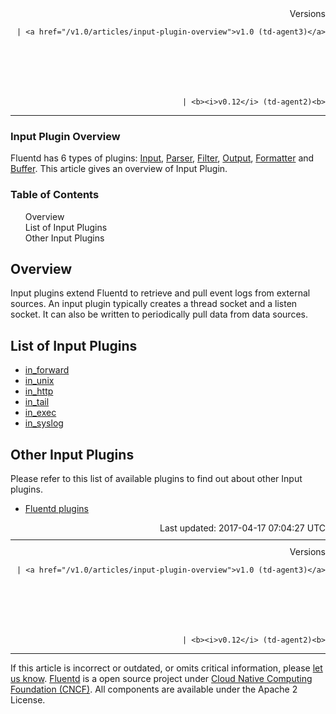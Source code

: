 <section id="main">
<div id="page">
<div class="topic_content">
<article>
<div style="text-align:right">
<div style="text-align:right">
Versions 
  
    
    | <a href="/v1.0/articles/input-plugin-overview">v1.0 (td-agent3)</a>
    
  

  

  
    
    | <b><i>v0.12</i> (td-agent2)<b>
</b></b>
</div>
</div>
<hr size="1" style="margin-top: 10px; margin-bottom: 10px; color: rgba(0, 0, 0, .15);"/>
<hgroup>
<h1>Input Plugin Overview</h1>
</hgroup>
<p>Fluentd has 6 types of plugins: <a href="input-plugin-overview">Input</a>, <a href="parser-plugin-overview">Parser</a>, <a href="filter-plugin-overview">Filter</a>, <a href="output-plugin-overview">Output</a>, <a href="formatter-plugin-overview">Formatter</a> and <a href="buffer-plugin-overview">Buffer</a>. This article gives an overview of Input Plugin.</p>
<a name="overview"></a>
<section id="table-of-contents"><h3>Table of Contents</h3>
<ul id="toc">
<li class="toc-item"><a href="#overview">Overview</a></li>
<li class="toc-item"><a href="#list-of-input-plugins">List of Input Plugins</a></li>
<li class="toc-item"><a href="#other-input-plugins">Other Input Plugins</a></li>
</ul>
</section>
<h2>Overview</h2>
<p>Input plugins extend Fluentd to retrieve and pull event logs from external sources. An input plugin typically creates a thread socket and a listen socket. It can also be written to periodically pull data from data sources.</p>
<a name="list-of-input-plugins"></a><h2>List of Input Plugins</h2>
<ul>
<li><a href="in_forward">in_forward</a></li>
<li><a href="in_unix">in_unix</a></li>
<li><a href="in_http">in_http</a></li>
<li><a href="in_tail">in_tail</a></li>
<li><a href="in_exec">in_exec</a></li>
<li><a href="in_syslog">in_syslog</a></li>
</ul>
<a name="other-input-plugins"></a><h2>Other Input Plugins</h2>
<p>Please refer to this list of available plugins to find out about other Input plugins.</p>
<ul>
<li><a href="http://fluentd.org/plugin/">Fluentd plugins</a></li>
</ul>
<div style="text-align:right">
  Last updated: 2017-04-17 07:04:27 UTC
  </div>
<hr size="1" style="margin-top: 10px; margin-bottom: 10px; color: rgba(0, 0, 0, .15);"/>
<div style="text-align:right">
Versions 
  
    
    | <a href="/v1.0/articles/input-plugin-overview">v1.0 (td-agent3)</a>
    
  

  

  
    
    | <b><i>v0.12</i> (td-agent2)<b>
</b></b>
</div>
<hr size="1" style="margin-top: 10px; margin-bottom: 10px; color: rgba(0, 0, 0, .15);"/>
<p>
    If this article is incorrect or outdated, or omits critical information, please <a href="https://github.com/fluent/fluentd-docs/issues?state=open">let us know</a>. <a href="http://www.fluentd.org/">Fluentd</a> is a  open source project under <a href="https://cncf.io/">Cloud Native Computing Foundation (CNCF)</a>. All components are available under the Apache 2 License.
  </p>
</article>
</div>
<!-- /#topic_content -->
</div>
<!-- /#page -->
</section>
